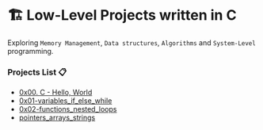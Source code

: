 # 🏗️ Low-Level Projects written in C

Exploring `Memory Management`, `Data structures`, `Algorithms` and `System-Level` programming.

### Projects List 📋

- [0x00. C - Hello, World](./0x00-hello_world)
- [0x01-variables_if_else_while](./0x01-variables_if_else_while)
- [0x02-functions_nested_loops](./0x02-functions_nested_loops)
- [pointers_arrays_strings](./pointers_arrays_strings)
